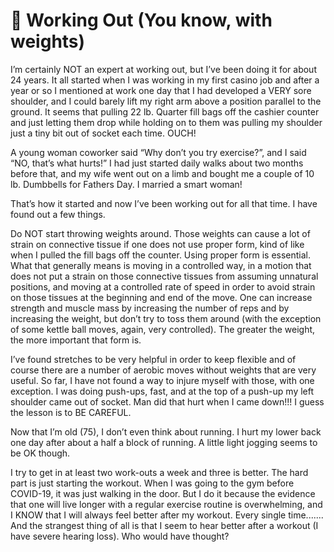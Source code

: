 # 🏃 Working Out (You know, with weights)

I’m certainly NOT an expert at working out, but I’ve been doing it for about 24 years. It all
started when I was working in my first casino job and after a year or so I mentioned at work
one day that I had developed a VERY sore shoulder, and I could barely lift my right arm above a
position parallel to the ground. It seems that pulling 22 lb. Quarter fill bags off the cashier
counter and just letting them drop while holding on to them was pulling my shoulder just a
tiny bit out of socket each time. OUCH!

A young woman coworker said “Why don’t you try exercise?”, and I said “NO, that’s what
hurts!” I had just started daily walks about two months before that, and my wife went out on
a limb and bought me a couple of 10 lb. Dumbbells for Fathers Day. I married a smart woman!

That’s how it started and now I’ve been working out for all that time. I have found out a few
things.

Do NOT start throwing weights around. Those weights can cause a lot of strain on connective
tissue if one does not use proper form, kind of like when I pulled the fill bags off the counter.
Using proper form is essential. What that generally means is moving in a controlled way, in a
motion that does not put a strain on those connective tissues from assuming unnatural
positions, and moving at a controlled rate of speed in order to avoid strain on those tissues at
the beginning and end of the move. One can increase strength and muscle mass by increasing
the number of reps and by increasing the weight, but don’t try to toss them around (with the
exception of some kettle ball moves, again, very controlled). The greater the weight, the more
important that form is.

I’ve found stretches to be very helpful in order to keep flexible and of course there are a
number of aerobic moves without weights that are very useful. So far, I have not found a way
to injure myself with those, with one exception. I was doing push-ups, fast, and at the top of a
push-up my left shoulder came out of socket. Man did that hurt when I came down!!! I guess
the lesson is to BE CAREFUL.

Now that I’m old (75), I don’t even think about running. I hurt my lower back one day after
about a half a block of running. A little light jogging seems to be OK though.

I try to get in at least two work-outs a week and three is better. The hard part is just starting
the workout. When I was going to the gym before COVID-19, it was just walking in the door.
But I do it because the evidence that one will live longer with a regular exercise routine is
overwhelming, and I KNOW that I will always feel better after my workout. Every single
time....... And the strangest thing of all is that I seem to hear better after a workout (I have
severe hearing loss). Who would have thought?
